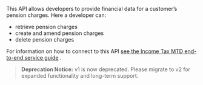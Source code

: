 This API allows developers to provide financial data for a customer’s pension charges. Here a developer can:

* retrieve pension charges
* create and amend pension charges
* delete pension charges

For information on how to connect to this
API [see the Income Tax MTD end-to-end service guide](https://developer.service.hmrc.gov.uk/guides/income-tax-mtd-end-to-end-service-guide/)
.

> **Deprecation Notice:**
> v1 is now deprecated. Please migrate to v2 for expanded functionality and long-term support.